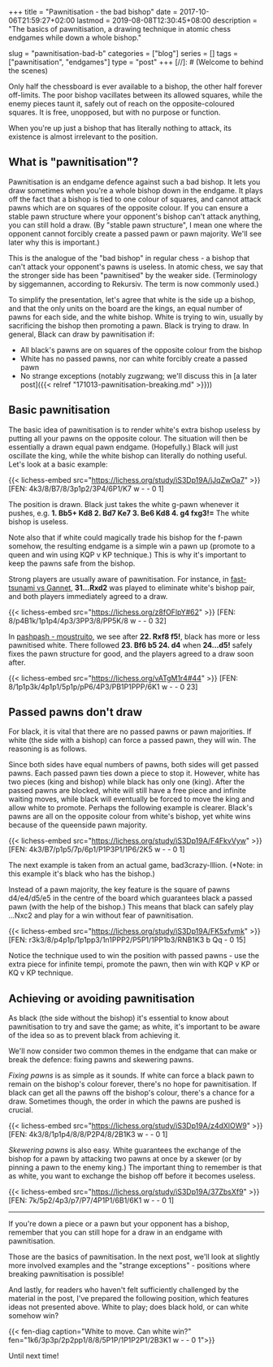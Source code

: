 +++
title = "Pawnitisation - the bad bishop"
date = 2017-10-06T21:59:27+02:00
lastmod = 2019-08-08T12:30:45+08:00
description = "The basics of pawnitisation, a drawing technique in atomic chess endgames while down a whole bishop."

slug = "pawnitisation-bad-b"
categories = ["blog"]
series = []
tags = ["pawnitisation", "endgames"]
type = "post"
+++
[//]: # (Welcome to behind the scenes)

Only half the chessboard is ever available to a bishop, the other half forever off-limits. The poor bishop vacillates between its allowed squares, while the enemy pieces taunt it, safely out of reach on the opposite-coloured squares. It is free, unopposed, but with no purpose or function.

When you're up just a bishop that has literally nothing to attack, its existence is almost irrelevant to the position.


## What is "pawnitisation"? ##
Pawnitisation is an endgame defence against such a bad bishop. It lets you draw sometimes when you're a whole bishop down in the endgame. It plays off the fact that a bishop is tied to one colour of squares, and cannot attack pawns which are on squares of the opposite colour. If you can ensure a stable pawn structure where your opponent's bishop can't attack anything, you can still hold a draw. (By "stable pawn structure", I mean one where the opponent cannot forcibly create a passed pawn or pawn majority. We'll see later why this is important.)

This is the analogue of the "bad bishop" in regular chess - a bishop that can't attack your opponent's pawns is useless. In atomic chess, we say that the stronger side has been "pawnitised" by the weaker side. (Terminology by siggemannen, according to Rekursiv. The term is now commonly used.)

To simplify the presentation, let's agree that white is the side up a bishop, and that the only units on the board are the kings, an equal number of pawns for each side, and the white bishop. White is trying to win, usually by sacrificing the bishop then promoting a pawn. Black is trying to draw. In general, Black can draw by pawnitisation if:

- All black's pawns are on squares of the opposite colour from the bishop
- White has no passed pawns, nor can white forcibly create a passed pawn
- No strange exceptions (notably zugzwang; we'll discuss this in [a later post]({{< relref "171013-pawnitisation-breaking.md" >}}))


## Basic pawnitisation ##
The basic idea of pawnitisation is to render white's extra bishop useless by putting all your pawns on the opposite colour. The situation will then be essentially a drawn equal pawn endgame. (Hopefully.) Black will just oscillate the king, while the white bishop can literally do nothing useful. Let's look at a basic example:

{{< lichess-embed src="https://lichess.org/study/iS3Dp19A/jJqZwOa7" >}}
[FEN: 4k3/8/B7/8/3p1p2/3P4/6P1/K7 w - - 0 1]

The position is drawn. Black just takes the white g-pawn whenever it pushes, e.g. **1. Bb5+ Kd8 2. Bd7 Ke7 3. Be6 Kd8 4. g4 fxg3!=** The white bishop is useless.

Note also that if white could magically trade his bishop for the f-pawn somehow, the resulting endgame is a simple win a pawn up (promote to a queen and win using KQP v KP technique.) This is why it's important to keep the pawns safe from the bishop.

Strong players are usually aware of pawnitisation. For instance, in [fast-tsunami vs Gannet](https://lichess.org/z8fOFlpY#62), **31...Rxd2** was played to eliminate white's bishop pair, and both players immediately agreed to a draw.

{{< lichess-embed src="https://lichess.org/z8fOFlpY#62" >}}
[FEN: 8/p4B1k/1p1p4/4p3/3PP3/8/PP5K/8 w - - 0 32]

In [pashpash - moustruito](https://lichess.org/vATgM1r4#44), we see after **22. Rxf8 f5!**, black has more or less pawnitised white. There followed **23. Bf6 b5 24. d4** when **24...d5!** safely fixes the pawn structure for good, and the players agreed to a draw soon after.

{{< lichess-embed src="https://lichess.org/vATgM1r4#44" >}}
[FEN: 8/1p1p3k/4p1p1/5p1p/pP6/4P3/PB1P1PPP/6K1 w - - 0 23]


## Passed pawns don't draw ##
For black, it is vital that there are no passed pawns or pawn majorities. If white (the side with a bishop) can force a passed pawn, they will win. The reasoning is as follows.

Since both sides have equal numbers of pawns, both sides will get passed pawns. Each passed pawn ties down a piece to stop it. However, white has two pieces (king and bishop) while black has only one (king). After the passed pawns are blocked, white will still have a free piece and infinite waiting moves, while black will eventually be forced to move the king and allow white to promote.
Perhaps the following example is clearer. Black's pawns are all on the opposite colour from white's bishop, yet white wins because of the queenside pawn majority.

{{< lichess-embed src="https://lichess.org/study/iS3Dp19A/F4FkvVyw" >}}
[FEN: 4k3/B7/p1p5/7p/6p1/P1P3P1/1P6/2K5 w - - 0 1]

The next example is taken from an actual game, bad3crazy-Illion. (*Note: in this example it's black who has the bishop.)

Instead of a pawn majority, the key feature is the square of pawns d4/e4/d5/e5 in the centre of the board which guarantees black a passed pawn (with the help of the bishop.) This means that black can safely play ...Nxc2 and play for a win without fear of pawnitisation.

{{< lichess-embed src="https://lichess.org/study/iS3Dp19A/FK5xfvmk" >}}
[FEN: r3k3/8/p4p1p/1p1pp3/1n1PPP2/P5P1/1PP1b3/RNB1K3 b Qq - 0 15]

Notice the technique used to win the position with passed pawns - use the extra piece for infinite tempi, promote the pawn, then win with KQP v KP or KQ v KP technique.


## Achieving or avoiding pawnitisation ##
As black (the side without the bishop) it's essential to know about pawnitisation to try and save the game; as white, it's important to be aware of the idea so as to prevent black from achieving it.

We'll now consider two common themes in the endgame that can make or break the defence: fixing pawns and skewering pawns.

_Fixing pawns_ is as simple as it sounds. If white can force a black pawn to remain on the bishop's colour forever, there's no hope for pawnitisation. If black can get all the pawns off the bishop's colour, there's a chance for a draw. Sometimes though, the order in which the pawns are pushed is crucial.

{{< lichess-embed src="https://lichess.org/study/iS3Dp19A/z4dXlOW9" >}}
[FEN: 4k3/8/1p1p4/8/8/P2P4/8/2B1K3 w - - 0 1]

_Skewering pawns_ is also easy. White guarantees the exchange of the bishop for a pawn by attacking two pawns at once by a skewer (or by pinning a pawn to the enemy king.) The important thing to remember is that as white, you want to exchange the bishop off before it becomes useless.

{{< lichess-embed src="https://lichess.org/study/iS3Dp19A/37ZbsXf9" >}}
[FEN: 7k/5p2/4p3/p7/P7/4P1P1/6B1/6K1 w - - 0 1]

-----------

If you're down a piece or a pawn but your opponent has a bishop, remember that you can still hope for a draw in an endgame with pawnitisation.

Those are the basics of pawnitisation. In the next post, we'll look at slightly more involved examples and the "strange exceptions" - positions where breaking pawnitisation is possible!


And lastly, for readers who haven't felt sufficiently challenged by the material in the post, I've prepared the following position, which features ideas not presented above. White to play; does black hold, or can white somehow win?

{{< fen-diag caption="White to move. Can white win?" fen="1k6/3p3p/2p2pp1/8/8/5P1P/1P1P2P1/2B3K1 w - - 0 1">}}

Until next time!